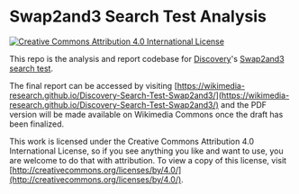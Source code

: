 # Swap2and3 Search Test Analysis

[![Creative Commons Attribution 4.0 International License](https://i.creativecommons.org/l/by/4.0/80x15.png)](http://creativecommons.org/licenses/by/4.0/)

This repo is the analysis and report codebase for [Discovery](https://www.mediawiki.org/wiki/Special:MyLanguage/Wikimedia_Discovery)'s [Swap2and3 search test](https://phabricator.wikimedia.org/T136017).

The final report can be accessed by visiting [https://wikimedia-research.github.io/Discovery-Search-Test-Swap2and3/](https://wikimedia-research.github.io/Discovery-Search-Test-Swap2and3/) and the PDF version will be made available on Wikimedia Commons once the draft has been finalized.

This work is licensed under the Creative Commons Attribution 4.0 International License, so if you see anything you like and want to use, you are welcome to do that with attribution. To view a copy of this license, visit [http://creativecommons.org/licenses/by/4.0/](http://creativecommons.org/licenses/by/4.0/).

